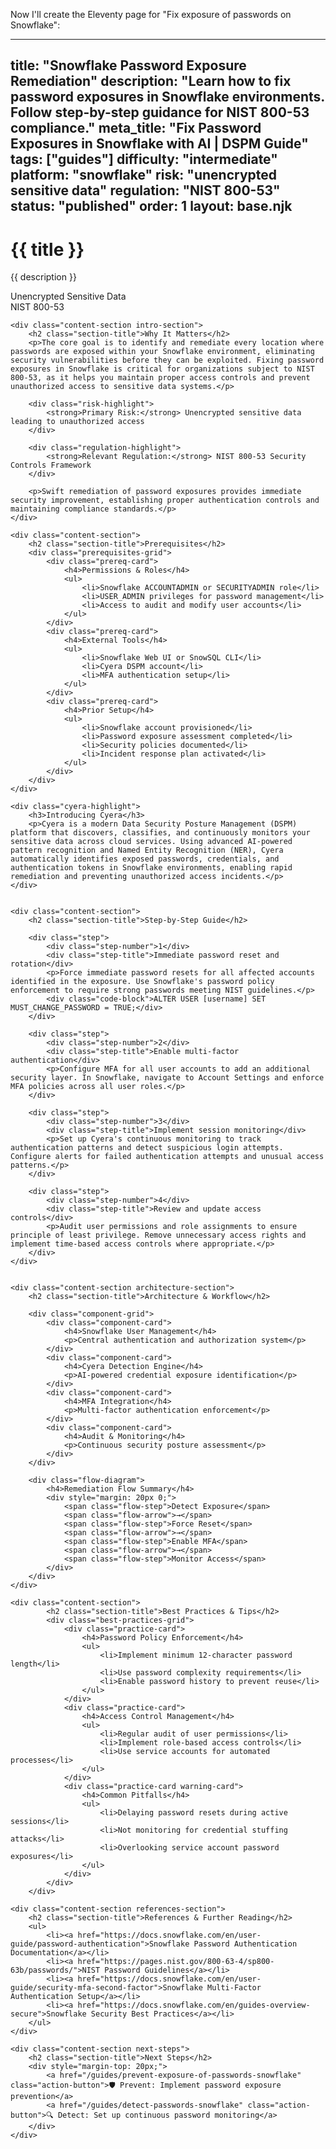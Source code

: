 Now I'll create the Eleventy page for "Fix exposure of passwords on Snowflake":

---
title: "Snowflake Password Exposure Remediation"
description: "Learn how to fix password exposures in Snowflake environments. Follow step-by-step guidance for NIST 800-53 compliance."
meta_title: "Fix Password Exposures in Snowflake with AI | DSPM Guide"
tags: ["guides"]
difficulty: "intermediate"
platform: "snowflake"
risk: "unencrypted sensitive data"
regulation: "NIST 800-53"
status: "published"
order: 1
layout: base.njk
---

<div class="container">
    <div class="header">
        <h1>{{ title }}</h1>
        <p>{{ description }}</p>
        <div class="badge">Unencrypted Sensitive Data</div>
        <div class="badge regulation">NIST 800-53</div>
    </div>

    <div class="content-section intro-section">
        <h2 class="section-title">Why It Matters</h2>
        <p>The core goal is to identify and remediate every location where passwords are exposed within your Snowflake environment, eliminating security vulnerabilities before they can be exploited. Fixing password exposures in Snowflake is critical for organizations subject to NIST 800-53, as it helps you maintain proper access controls and prevent unauthorized access to sensitive data systems.</p>
        
        <div class="risk-highlight">
            <strong>Primary Risk:</strong> Unencrypted sensitive data leading to unauthorized access
        </div>
        
        <div class="regulation-highlight">
            <strong>Relevant Regulation:</strong> NIST 800-53 Security Controls Framework
        </div>
        
        <p>Swift remediation of password exposures provides immediate security improvement, establishing proper authentication controls and maintaining compliance standards.</p>
    </div>

    <div class="content-section">
        <h2 class="section-title">Prerequisites</h2>
        <div class="prerequisites-grid">
            <div class="prereq-card">
                <h4>Permissions & Roles</h4>
                <ul>
                    <li>Snowflake ACCOUNTADMIN or SECURITYADMIN role</li>
                    <li>USER_ADMIN privileges for password management</li>
                    <li>Access to audit and modify user accounts</li>
                </ul>
            </div>
            <div class="prereq-card">
                <h4>External Tools</h4>
                <ul>
                    <li>Snowflake Web UI or SnowSQL CLI</li>
                    <li>Cyera DSPM account</li>
                    <li>MFA authentication setup</li>
                </ul>
            </div>
            <div class="prereq-card">
                <h4>Prior Setup</h4>
                <ul>
                    <li>Snowflake account provisioned</li>
                    <li>Password exposure assessment completed</li>
                    <li>Security policies documented</li>
                    <li>Incident response plan activated</li>
                </ul>
            </div>
        </div>
    </div>
	
    <div class="cyera-highlight">
        <h3>Introducing Cyera</h3>
        <p>Cyera is a modern Data Security Posture Management (DSPM) platform that discovers, classifies, and continuously monitors your sensitive data across cloud services. Using advanced AI-powered pattern recognition and Named Entity Recognition (NER), Cyera automatically identifies exposed passwords, credentials, and authentication tokens in Snowflake environments, enabling rapid remediation and preventing unauthorized access incidents.</p>
    </div>
	

    <div class="content-section">
        <h2 class="section-title">Step-by-Step Guide</h2>
        
        <div class="step">
            <div class="step-number">1</div>
            <div class="step-title">Immediate password reset and rotation</div>
            <p>Force immediate password resets for all affected accounts identified in the exposure. Use Snowflake's password policy enforcement to require strong passwords meeting NIST guidelines.</p>
            <div class="code-block">ALTER USER [username] SET MUST_CHANGE_PASSWORD = TRUE;</div>
        </div>

        <div class="step">
            <div class="step-number">2</div>
            <div class="step-title">Enable multi-factor authentication</div>
            <p>Configure MFA for all user accounts to add an additional security layer. In Snowflake, navigate to Account Settings and enforce MFA policies across all user roles.</p>
        </div>

        <div class="step">
            <div class="step-number">3</div>
            <div class="step-title">Implement session monitoring</div>
            <p>Set up Cyera's continuous monitoring to track authentication patterns and detect suspicious login attempts. Configure alerts for failed authentication attempts and unusual access patterns.</p>
        </div>

        <div class="step">
            <div class="step-number">4</div>
            <div class="step-title">Review and update access controls</div>
            <p>Audit user permissions and role assignments to ensure principle of least privilege. Remove unnecessary access rights and implement time-based access controls where appropriate.</p>
        </div>
    </div>


    <div class="content-section architecture-section">
        <h2 class="section-title">Architecture & Workflow</h2>
        
        <div class="component-grid">
            <div class="component-card">
                <h4>Snowflake User Management</h4>
                <p>Central authentication and authorization system</p>
            </div>
            <div class="component-card">
                <h4>Cyera Detection Engine</h4>
                <p>AI-powered credential exposure identification</p>
            </div>
            <div class="component-card">
                <h4>MFA Integration</h4>
                <p>Multi-factor authentication enforcement</p>
            </div>
            <div class="component-card">
                <h4>Audit & Monitoring</h4>
                <p>Continuous security posture assessment</p>
            </div>
        </div>

        <div class="flow-diagram">
            <h4>Remediation Flow Summary</h4>
            <div style="margin: 20px 0;">
                <span class="flow-step">Detect Exposure</span>
                <span class="flow-arrow">→</span>
                <span class="flow-step">Force Reset</span>
                <span class="flow-arrow">→</span>
                <span class="flow-step">Enable MFA</span>
                <span class="flow-arrow">→</span>
                <span class="flow-step">Monitor Access</span>
            </div>
        </div>
    </div>

	<div class="content-section">
	        <h2 class="section-title">Best Practices & Tips</h2>
	        <div class="best-practices-grid">
	            <div class="practice-card">
	                <h4>Password Policy Enforcement</h4>
	                <ul>
	                    <li>Implement minimum 12-character password length</li>
	                    <li>Use password complexity requirements</li>
	                    <li>Enable password history to prevent reuse</li>
	                </ul>
	            </div>
	            <div class="practice-card">
	                <h4>Access Control Management</h4>
	                <ul>
	                    <li>Regular audit of user permissions</li>
	                    <li>Implement role-based access controls</li>
	                    <li>Use service accounts for automated processes</li>
	                </ul>
	            </div>
	            <div class="practice-card warning-card">
	                <h4>Common Pitfalls</h4>
	                <ul>
	                    <li>Delaying password resets during active sessions</li>
	                    <li>Not monitoring for credential stuffing attacks</li>
	                    <li>Overlooking service account password exposures</li>
	                </ul>
	            </div>
	        </div>
	    </div>

    <div class="content-section references-section">
        <h2 class="section-title">References & Further Reading</h2>
        <ul>
            <li><a href="https://docs.snowflake.com/en/user-guide/password-authentication">Snowflake Password Authentication Documentation</a></li>
            <li><a href="https://pages.nist.gov/800-63-4/sp800-63b/passwords/">NIST Password Guidelines</a></li>
            <li><a href="https://docs.snowflake.com/en/user-guide/security-mfa-second-factor">Snowflake Multi-Factor Authentication Setup</a></li>
            <li><a href="https://docs.snowflake.com/en/guides-overview-secure">Snowflake Security Best Practices</a></li>
        </ul>
    </div>

    <div class="content-section next-steps">
        <h2 class="section-title">Next Steps</h2>
        <div style="margin-top: 20px;">
            <a href="/guides/prevent-exposure-of-passwords-snowflake" class="action-button">🛡️ Prevent: Implement password exposure prevention</a>
            <a href="/guides/detect-passwords-snowflake" class="action-button">🔍 Detect: Set up continuous password monitoring</a>
        </div>
    </div>
</div>